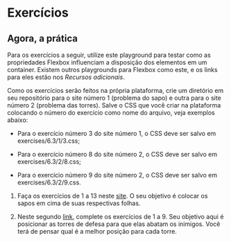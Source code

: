 # Exercícios

## Agora, a prática
Para os exercícios a seguir, utilize este playground para testar como as propriedades Flexbox influenciam a disposição dos elementos em um container. Existem outros playgrounds para Flexbox como este, e os links para eles estão nos *Recursos adicionais*.

Como os exercícios serão feitos na própria plataforma, crie um diretório em seu repositório para o site número 1 (problema do sapo) e outra para o site número 2 (problema das torres). Salve o CSS que você criar na plataforma colocando o número do exercício como nome do arquivo, veja exemplos abaixo:

* Para o exercício número 3 do site número 1, o CSS deve ser salvo em exercises/6.3/1/3.css;

* Para o exercício número 8 do site número 2, o CSS deve ser salvo em exercises/6.3/2/8.css;

* Para o exercício número 9 do site número 2, o CSS deve ser salvo em exercises/6.3/2/9.css.

1. Faça os exercícios de 1 a 13 neste [site](https://flexboxfroggy.com/). O seu objetivo é colocar os sapos em cima de suas respectivas folhas.

2. Neste segundo [link](http://www.flexboxdefense.com/), complete os exercícios de 1 a 9. Seu objetivo aqui é posicionar as torres de defesa para que elas abatam os inimigos. Você terá de pensar qual é a melhor posição para cada torre.
